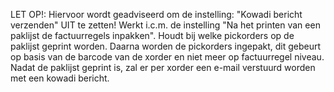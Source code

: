 LET OP!: Hiervoor wordt geadviseerd om de instelling: "Kowadi bericht verzenden" UIT te zetten! Werkt i.c.m. de instelling "Na het printen van een paklijst de factuurregels inpakken". Houdt bij welke pickorders op de paklijst geprint worden. Daarna worden de pickorders ingepakt, dit gebeurt op basis van de barcode van de xorder en niet meer op factuurregel niveau. Nadat de paklijst geprint is, zal er per xorder een e-mail verstuurd worden met een kowadi bericht.